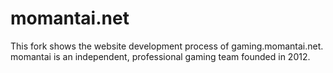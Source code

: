 momantai.net
=========================

This fork shows the website development process of gaming.momantai.net. momantai is an independent, professional gaming team founded in 2012.
